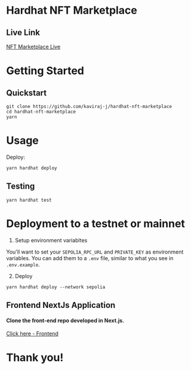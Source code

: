 # Hardhat NFT Marketplace 

## Live Link
[NFT Marketplace Live](https://nft-market.on.fleek.co/)
# Getting Started



## Quickstart

```
git clone https://github.com/kaviraj-j/hardhat-nft-marketplace
cd hardhat-nft-marketplace
yarn
```

# Usage

Deploy:

```
yarn hardhat deploy
```

## Testing

```
yarn hardhat test
```



# Deployment to a testnet or mainnet

1. Setup environment variabltes

You'll want to set your `SEPOLIA_RPC_URL` and `PRIVATE_KEY` as environment variables. You can add them to a `.env` file, similar to what you see in `.env.example`.



2. Deploy

```
yarn hardhat deploy --network sepolia
```
## Frontend NextJs Application

#### Clone the front-end repo developed in Next.js. 
[Click here - Frontend](https://github.com/kaviraj-j/nextjs-nft-marketplace)

# Thank you!
